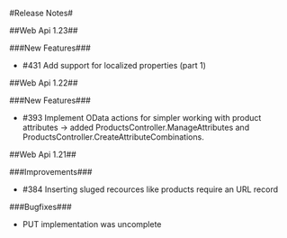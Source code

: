 ﻿#Release Notes#

##Web Api 1.23##

###New Features###
* #431 Add support for localized properties (part 1)

##Web Api 1.22##

###New Features###
* #393 Implement OData actions for simpler working with product attributes -> added ProductsController.ManageAttributes and ProductsController.CreateAttributeCombinations.

##Web Api 1.21##

###Improvements###
* #384 Inserting sluged recources like products require an URL record

###Bugfixes###
* PUT implementation was uncomplete